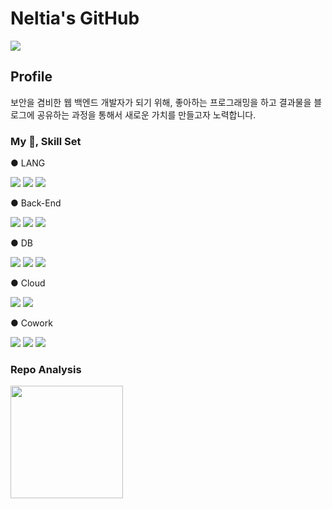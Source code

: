 # Neltia's GitHub
<a href="https://blog.naver.com/dsz08082" target="_blank"><img src="https://img.shields.io/badge/BLOG-2?style=appveyor&logo=naver&logoColor=white"/></a>

## Profile
<p>보안을 겸비한 웹 백엔드 개발자가 되기 위해, 좋아하는 프로그래밍을 하고 결과물을 블로그에 공유하는 과정을 통해서 새로운 가치를 만들고자 노력합니다.</p>

### My 📝, Skill Set
● LANG
<p>
  <img src="https://img.shields.io/badge/Python-3776AB?style=flat-square&logo=Python&logoColor=white"/>
  <img src="https://img.shields.io/badge/Shell Script-181717?style=flat-square&logo=GNU Bash&logoColor=white"/>
  <img src="https://img.shields.io/badge/Java-007396?style=flat-square&logo=Java&logoColor=white">
<p>
● Back-End
<p>
  <img src="https://img.shields.io/badge/Flask-303030?style=flat-square&logo=Flask&logoColor=white"/>
  <img src="https://img.shields.io/badge/Spring-6DB33F?style=flat-square&amp;logo=Spring&amp;logoColor=white">
  <img src="https://img.shields.io/badge/FastAPI-005571?style=flat-square&logo=fastapi"/>  
</p>
● DB
<p>
  <img src="https://img.shields.io/badge/Elasticsearch-005571?style=flat-square&logo=Elasticsearch&logoColor=white"/>
  <img src="https://img.shields.io/badge/MariaDB-003545?style=flat-square&amp;logo=mariaDB&amp;logoColor=white">
  <img src="https://img.shields.io/badge/SQLite-003B57?style=flat-square&logo=SQLite&logoColor=white"/>
</p>
● Cloud
<p>
  <img src="https://img.shields.io/badge/Docker-0db7ed?style=flat-square&logo=Docker&logoColor=white"/>
  <img src="https://img.shields.io/badge/AWS-FF7012?style=flat-square&logo=Amazon AWS&logoColor=white"/>
</p>
● Cowork
<p>
  <img src="https://img.shields.io/badge/Visual Studio Code-007ACC?style=flat-square&logo=Visual Studio Code&logoColor=white"/>
  <img src="https://img.shields.io/badge/GitHub-181717?style=flat-square&logo=GitHub&logoColor=white"/>
  <img src="https://img.shields.io/badge/Notion-181717?style=flat-square&logo=Notion&logoColor=white"/>
</p>

### Repo Analysis
<a href="https://github.com/neltia"><img align="center" style="height:180px" src="https://github-readme-stats.vercel.app/api/top-langs/?username=neltia&layout=compact&theme=nord&hide_border=true" /></a> 

<br>
